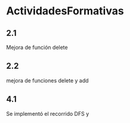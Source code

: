 # ActividadesFormativas
## 2.1
Mejora de función delete
## 2.2
mejora de funciones delete y add
## 4.1
Se implementó el recorrido DFS y 
